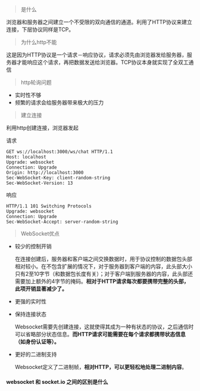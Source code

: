 > 是什么

浏览器和服务器之间建立一个不受限的双向通信的通道。利用了HTTP协议来建立连接，下层协议同样是TCP。

> 为什么http不能

这是因为HTTP协议是一个请求－响应协议，请求必须先由浏览器发给服务器，服务器才能响应这个请求，再把数据发送给浏览器。TCP协议本身就实现了全双工通信

> http轮询问题

- 实时性不够
- 频繁的请求会给服务器带来极大的压力



> 建立连接

利用http创建连接，浏览器发起

请求

```
GET ws://localhost:3000/ws/chat HTTP/1.1
Host: localhost
Upgrade: websocket
Connection: Upgrade
Origin: http://localhost:3000
Sec-WebSocket-Key: client-random-string
Sec-WebSocket-Version: 13
```

响应

```
HTTP/1.1 101 Switching Protocols
Upgrade: websocket
Connection: Upgrade
Sec-WebSocket-Accept: server-random-string
```



> WebSocket优点

- 较少的控制开销

  在连接创建后，服务器和客户端之间交换数据时，用于协议控制的数据包头部相对较小。在不包含扩展的情况下，对于服务器到客户端的内容，此头部大小只有2至10字节（和数据包长度有关）；对于客户端到服务器的内容，此头部还需要加上额外的4字节的掩码。**相对于HTTP请求每次都要携带完整的头部，此项开销显著减少了。**

- 更强的实时性

- 保持连接状态

  Websocket需要先创建连接，这就使得其成为一种有状态的协议，之后通信时可以省略部分状态信息。**而HTTP请求可能需要在每个请求都携带状态信息（如身份认证等）。**

- 更好的二进制支持

  Websocket定义了二进制帧，**相对HTTP，可以更轻松地处理二进制内容**。





#### websocket 和 socket.io 之间的区别是什么













